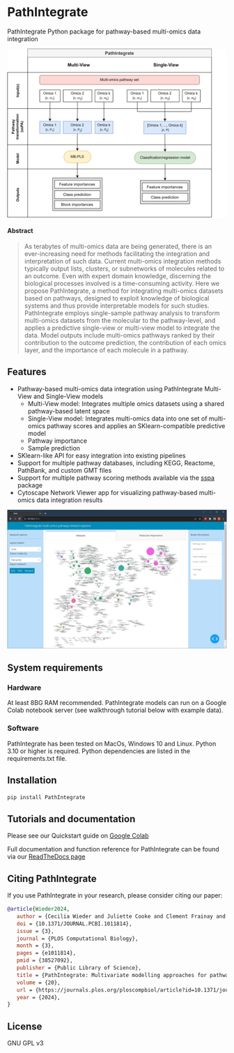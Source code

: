 # PathIntegrate
PathIntegrate Python package for pathway-based multi-omics data integration

![PathIntegrate graphical abstract](ModellingFrameworks_white.png "PathIntegrate graphical abstract")

#### Abstract
>As terabytes of multi-omics data are being generated, there is an ever-increasing need for methods facilitating the integration and interpretation of such data. Current multi-omics integration methods typically output lists, clusters, or subnetworks of molecules related to an outcome. Even with expert domain knowledge, discerning the biological processes involved is a time-consuming activity. Here we propose PathIntegrate, a method for integrating multi-omics datasets based on pathways, designed to exploit knowledge of biological systems and thus provide interpretable models for such studies. PathIntegrate employs single-sample pathway analysis to transform multi-omics datasets from the molecular to the pathway-level, and applies a predictive single-view or multi-view model to integrate the data. Model outputs include multi-omics pathways ranked by their contribution to the outcome prediction, the contribution of each omics layer, and the importance of each molecule in a pathway. 

## Features
- Pathway-based multi-omics data integration using PathIntegrate Multi-View and Single-View models
    - Multi-View model: Integrates multiple omics datasets using a shared pathway-based latent space
    - Single-View model: Integrates multi-omics data into one set of multi-omics pathway scores and applies an SKlearn-compatible predictive model
    - Pathway importance
    - Sample prediction
- SKlearn-like API for easy integration into existing pipelines
- Support for multiple pathway databases, including KEGG, Reactome, PathBank, and custom GMT files 
- Support for multiple pathway scoring methods available via the [sspa](https://github.com/cwieder/py-ssPA) package
- Cytoscape Network Viewer app for visualizing pathway-based multi-omics data integration results

![PathIntegrate Cytoscape app](App_network_view.JPG "Network viewer")

## System requirements
### Hardware
At least 8BG RAM recommended. PathIntegrate models can run on a Google Colab notebook server (see walkthrough tutorial below with example data).

### Software
PathIntegrate has been tested on MacOs, Windows 10 and Linux. Python 3.10 or higher is required. Python dependencies are listed in the requirements.txt file.

## Installation
```bash
pip install PathIntegrate
```

## Tutorials and documentation
Please see our Quickstart guide on [Google Colab](https://colab.research.google.com/drive/1MmGJp8I4JaIgFGNihYjaa4KJqYTGzdtv?usp=sharing)

Full documentation and function reference for PathIntegrate can be found via our [ReadTheDocs page](https://cwieder.github.io/PathIntegrate/)

## Citing PathIntegrate
If you use PathIntegrate in your research, please consider citing our paper:
```bibtex
@article{Wieder2024,
   author = {Cecilia Wieder and Juliette Cooke and Clement Frainay and Nathalie Poupin and Russell Bowler and Fabien Jourdan and Katerina J. Kechris and Rachel P.J. Lai and Timothy Ebbels},
   doi = {10.1371/JOURNAL.PCBI.1011814},
   issue = {3},
   journal = {PLOS Computational Biology},
   month = {3},
   pages = {e1011814},
   pmid = {38527092},
   publisher = {Public Library of Science},
   title = {PathIntegrate: Multivariate modelling approaches for pathway-based multi-omics data integration},
   volume = {20},
   url = {https://journals.plos.org/ploscompbiol/article?id=10.1371/journal.pcbi.1011814},
   year = {2024},
}
```

## License
GNU GPL v3